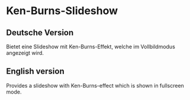 # Ken-Burns-Slideshow

## Deutsche Version

Bietet eine Slideshow mit Ken-Burns-Effekt, welche im Vollbildmodus angezeigt wird.

## English version

Provides a slideshow with Ken-Burns-effect which is shown in fullscreen mode.
